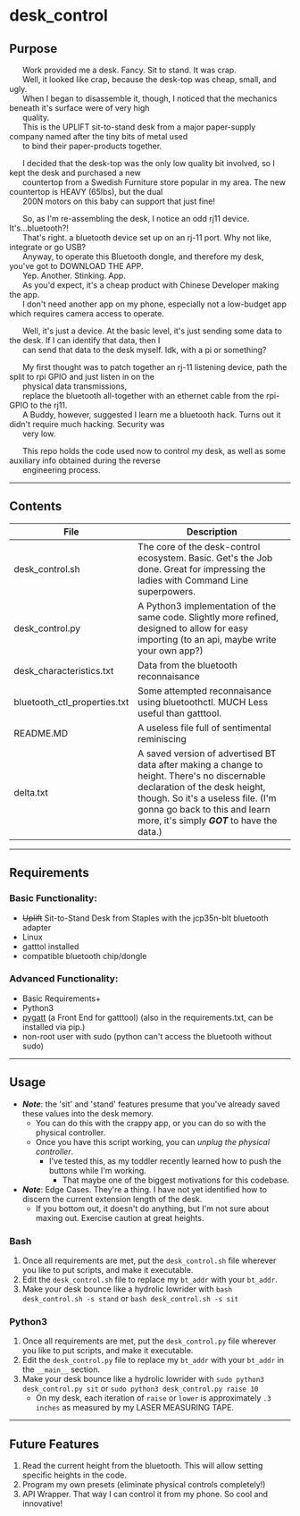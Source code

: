 # desk_control

## Purpose
&nbsp;&nbsp;&nbsp;&nbsp;&nbsp;&nbsp;Work provided me a desk. Fancy. Sit to stand. It was crap.  
&nbsp;&nbsp;&nbsp;&nbsp;&nbsp;&nbsp;Well, it looked like crap, because the desk-top was cheap, small, and ugly.  
&nbsp;&nbsp;&nbsp;&nbsp;&nbsp;&nbsp;When I began to disassemble it, though, I noticed that the mechanics beneath it's surface were of very high  
&nbsp;&nbsp;&nbsp;&nbsp;&nbsp;&nbsp;quality.  
&nbsp;&nbsp;&nbsp;&nbsp;&nbsp;&nbsp;This is the UPLIFT sit-to-stand desk from a major paper-supply company named after the tiny bits of metal used  
&nbsp;&nbsp;&nbsp;&nbsp;&nbsp;&nbsp;to bind their paper-products together.

&nbsp;&nbsp;&nbsp;&nbsp;&nbsp;&nbsp;I decided that the desk-top was the only low quality bit involved, so I kept the desk and purchased a new  
&nbsp;&nbsp;&nbsp;&nbsp;&nbsp;&nbsp;countertop from a Swedish Furniture store popular in my area. The new countertop is HEAVY (65lbs), but the dual  
&nbsp;&nbsp;&nbsp;&nbsp;&nbsp;&nbsp;200N motors on this baby can support that just fine!

&nbsp;&nbsp;&nbsp;&nbsp;&nbsp;&nbsp;So, as I'm re-assembling the  desk, I notice an odd rj11 device. It's...bluetooth?!  
&nbsp;&nbsp;&nbsp;&nbsp;&nbsp;&nbsp;That's right. a bluetooth device set up on an rj-11 port. Why not like, integrate or go USB?  
&nbsp;&nbsp;&nbsp;&nbsp;&nbsp;&nbsp;Anyway, to operate this Bluetooth dongle, and therefore my desk, you've got to DOWNLOAD THE APP.  
&nbsp;&nbsp;&nbsp;&nbsp;&nbsp;&nbsp;Yep. Another. Stinking. App.  
&nbsp;&nbsp;&nbsp;&nbsp;&nbsp;&nbsp;As you'd expect, it's a cheap product with Chinese Developer making the app.  
&nbsp;&nbsp;&nbsp;&nbsp;&nbsp;&nbsp;I don't need another app on my phone, especially not a low-budget app which requires camera access to operate.  

&nbsp;&nbsp;&nbsp;&nbsp;&nbsp;&nbsp;Well, it's just a device. At the basic level, it's just sending some data to the desk. If I can identify that data, then I  
&nbsp;&nbsp;&nbsp;&nbsp;&nbsp;&nbsp;can send that data to the desk myself. Idk, with a pi or something?  

&nbsp;&nbsp;&nbsp;&nbsp;&nbsp;&nbsp;My first thought was to patch together an rj-11 listening device, path the split to rpi GPIO and just listen in on the  
&nbsp;&nbsp;&nbsp;&nbsp;&nbsp;&nbsp;physical data transmissions,  
&nbsp;&nbsp;&nbsp;&nbsp;&nbsp;&nbsp;replace the bluetooth all-together with an ethernet cable from the rpi-GPIO to the rj11.  
&nbsp;&nbsp;&nbsp;&nbsp;&nbsp;&nbsp;A Buddy, however, suggested I learn me a bluetooth hack. Turns out it didn't require much hacking. Security was  
&nbsp;&nbsp;&nbsp;&nbsp;&nbsp;&nbsp;very low.

&nbsp;&nbsp;&nbsp;&nbsp;&nbsp;&nbsp;This repo holds the code used now to control my desk, as well as some auxiliary info obtained during the reverse  
&nbsp;&nbsp;&nbsp;&nbsp;&nbsp;&nbsp;engineering process.  

---
## Contents
| File | Description |
| ------ | ------|
| desk_control.sh  | The core of the desk-control ecosystem. Basic. Get's the Job done. Great for impressing the ladies with Command Line superpowers.  |
| desk_control.py  | A Python3 implementation of the same code. Slightly more refined, designed to allow for easy importing (to an api, maybe write your own app?) |
| desk_characteristics.txt  | Data from the bluetooth reconnaisance |
| bluetooth_ctl_properties.txt  | Some attempted reconnaisance using bluetoothctl. MUCH Less useful than gatttool. |
| README.MD  | A useless file full of sentimental reminiscing |
| delta.txt  | A saved version of advertised BT data after making a change to height. There's no discernable declaration of the desk height, though. So it's a useless file. (I'm gonna go back to this and learn more, it's simply ***GOT*** to have the data.)

---
## Requirements
### Basic Functionality:
  - ~~Uplift~~ Sit-to-Stand Desk from Staples with the jcp35n-blt bluetooth adapter
  - Linux
  - gatttol installed
  - compatible bluetooth chip/dongle
  
### Advanced Functionality:
  - Basic Requirements+
  - Python3
  - [pygatt](https://github.com/peplin/pygatt) (a Front End for gatttool) (also in the requirements.txt, can be installed via pip.)
  - non-root user with sudo (python can't access the bluetooth without sudo)

---
## Usage

- ***Note***: the 'sit' and 'stand' features presume that you've already saved these values into the desk memory.
   - You can do this with the crappy app, or you can do so with the physical controller.
   - Once you have this script working, you can *unplug the physical controller*.
      - I've tested this, as my toddler recently learned how to push the buttons while I'm working. 
         - That maybe one of the biggest motivations for this codebase.
- ***Note***: Edge Cases. They're a thing. I have not yet identified how to discern the current extension length of the desk. 
   - If you bottom out, it doesn't do anything, but I'm not sure about maxing out. Exercise caution at great heights.

### Bash
1) Once all requirements are met, put the `desk_control.sh` file wherever you like to put scripts, and make it executable.
2) Edit the `desk_control.sh` file to replace my `bt_addr` with your `bt_addr`.
3) Make your desk bounce like a hydrolic lowrider with `bash desk_control.sh -s stand` or `bash desk_control.sh -s sit`
   

### Python3
1) Once all requirements are met, put the `desk_control.py` file wherever you like to put scripts, and make it executable.
2) Edit the `desk_control.py` file to replace my `bt_addr` with your `bt_addr` in the `__main__` section.
3) Make your desk bounce like a hydrolic lowrider with `sudo python3 desk_control.py sit` or `sudo python3 desk_control.py raise 10`
   - On my desk, each iteration of `raise` or `lower` is approximately `.3 inches` as measured by my LASER MEASURING TAPE.
---
## Future Features
1) Read the current height from the bluetooth. This will allow setting specific heights in the code.
2) Program my own presets (eliminate physical controls completely!)
3) API Wrapper. That way I can control it from my phone. So cool and innovative!